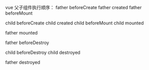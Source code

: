 vue 父子组件执行顺序：
father beforeCreate
father created
father beforeMount

child beforeCreate
child created
child beforeMount
child mounted

father mounted

father beforeDestroy

child beforeDestroy
child destroyed

father destroyed